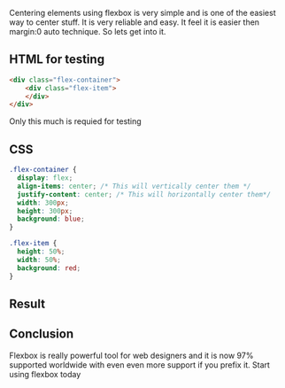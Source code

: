 Centering elements using flexbox is very simple and is one of the easiest way to center stuff. It is very reliable and easy. It feel it is easier then margin:0 auto technique. So lets get into it.

## HTML for testing

```html
<div class="flex-container">
    <div class="flex-item">
    </div>
</div>
```

Only this much is requied for testing

## CSS

```css
.flex-container {
  display: flex;
  align-items: center; /* This will vertically center them */
  justify-content: center; /* This will horizontally center them*/
  width: 300px;
  height: 300px;
  background: blue;
}

.flex-item {
  height: 50%;
  width: 50%;
  background: red;
}
```

## Result

<div class="flex-container">
    <div class="flex-item">
    </div>
</div>

## Conclusion

Flexbox is really powerful tool for web designers and it is now 97% supported worldwide with even even more support if you prefix it. Start using flexbox today
